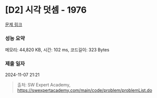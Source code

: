 # [D2] 시각 덧셈 - 1976 

[문제 링크](https://swexpertacademy.com/main/code/problem/problemDetail.do?contestProbId=AV5PttaaAZIDFAUq) 

### 성능 요약

메모리: 44,820 KB, 시간: 102 ms, 코드길이: 323 Bytes

### 제출 일자

2024-11-07 21:21



> 출처: SW Expert Academy, https://swexpertacademy.com/main/code/problem/problemList.do